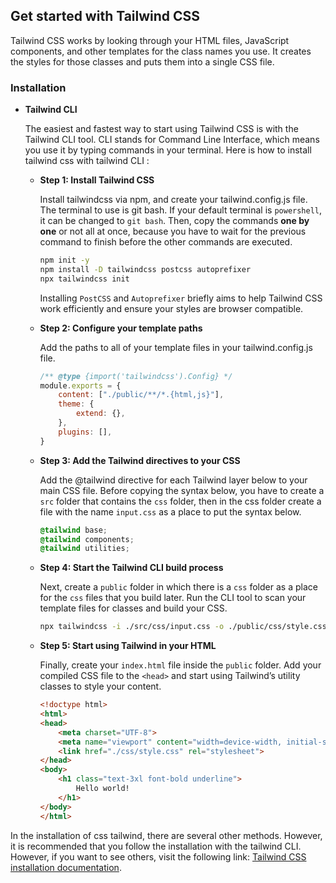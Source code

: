 ## Get started with Tailwind CSS

Tailwind CSS works by looking through your HTML files, JavaScript components, and other templates for the class names you use. It creates the styles for those classes and puts them into a single CSS file.

### Installation

- **Tailwind CLI**

  The easiest and fastest way to start using Tailwind CSS is with the Tailwind CLI tool. CLI stands for Command Line Interface, which means you use it by typing commands in your terminal. Here is how to install tailwind css with tailwind CLI :

  - **Step 1: Install Tailwind CSS**

    Install tailwindcss via npm, and create your tailwind.config.js file. The terminal to use is git bash. If your default terminal is `powershell`, it can be changed to `git bash`. Then, copy the commands **one by one** or not all at once, because you have to wait for the previous command to finish before the other commands are executed.

    ```bash
    npm init -y
    npm install -D tailwindcss postcss autoprefixer
    npx tailwindcss init
    ```
    Installing `PostCSS` and `Autoprefixer` briefly aims to help Tailwind CSS work efficiently and ensure your styles are browser compatible.
    
  - **Step 2: Configure your template paths**

    Add the paths to all of your template files in your tailwind.config.js file.

    ```javascript
    /** @type {import('tailwindcss').Config} */
    module.exports = {
        content: ["./public/**/*.{html,js}"],
        theme: {
            extend: {},
        },
        plugins: [],
    }
    ```

  - **Step 3: Add the Tailwind directives to your CSS**

    Add the @tailwind directive for each Tailwind layer below to your main CSS file. Before copying the syntax below, you have to create a `src` folder that contains the `css` folder, then in the css folder create a file with the name `input.css` as a place to put the syntax below.

    ```css
    @tailwind base;
    @tailwind components;
    @tailwind utilities;
    ```

  - **Step 4: Start the Tailwind CLI build process**

    Next, create a `public` folder in which there is a `css` folder as a place for the `css` files that you build later.
Run the CLI tool to scan your template files for classes and build your CSS.

    ```bash
    npx tailwindcss -i ./src/css/input.css -o ./public/css/style.css --watch
    ```

  - **Step 5: Start using Tailwind in your HTML**

    Finally, create your `index.html` file inside the `public` folder. Add your compiled CSS file to the `<head>` and start using Tailwind’s utility classes to style your content.

    ```html
    <!doctype html>
    <html>
    <head>
        <meta charset="UTF-8">
        <meta name="viewport" content="width=device-width, initial-scale=1.0">
        <link href="./css/style.css" rel="stylesheet">
    </head>
    <body>
        <h1 class="text-3xl font-bold underline">
            Hello world!
        </h1>
    </body>
    </html>
    ```

In the installation of css tailwind, there are several other methods. However, it is recommended that you follow the installation with the tailwind CLI. However, if you want to see others, visit the following link: [Tailwind CSS installation documentation](https://tailwindcss.com/docs/installation).

